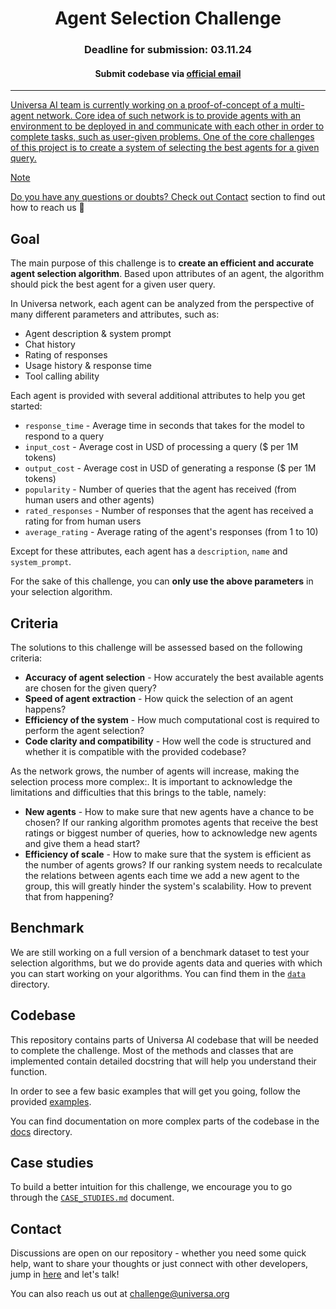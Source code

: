 <div align="center">
<h1>Agent Selection Challenge</h1>

<h3>Deadline for submission: 03.11.24</h3>
<h4>Submit codebase via <a href="mailto:challenge@universa.org">official email</a</h4>
</div>

---

Universa AI team is currently working on a proof-of-concept of a multi-agent network. Core idea of such network is to provide agents with an environment to be deployed in and communicate with each other in order to complete tasks, such as user-given problems. One of the core challenges of this project is to create a system of selecting the best agents for a given query.

> [!NOTE]
> Do you have any questions or doubts? Check out [Contact](#contact) section to find out how to reach us :hugs:

## Goal

The main purpose of this challenge is to **create an efficient and accurate agent selection algorithm**. Based upon attributes of an agent, the algorithm should pick the best agent for a given user query.

In Universa network, each agent can be analyzed from the perspective of many different parameters and attributes, such as:
* Agent description & system prompt
* Chat history
* Rating of responses
* Usage history & response time
* Tool calling ability

Each agent is provided with several additional attributes to help you get started:
* `response_time` - Average time in seconds that takes for the model to respond to a query
* `input_cost` - Average cost in USD of processing a query ($ per 1M tokens)
* `output_cost` - Average cost in USD of generating a response ($ per 1M tokens)
* `popularity` - Number of queries that the agent has received (from human users and other agents)
* `rated_responses` - Number of responses that the agent has received a rating for from human users
* `average_rating` - Average rating of the agent's responses (from 1 to 10)

Except for these attributes, each agent has a `description`, `name` and `system_prompt`.

For the sake of this challenge, you can **only use the above parameters** in your selection algorithm.

## Criteria

The solutions to this challenge will be assessed based on the following criteria:
* **Accuracy of agent selection** - How accurately the best available agents are chosen for the given query?
* **Speed of agent extraction** - How quick the selection of an agent happens?
* **Efficiency of the system** - How much computational cost is required to perform the agent selection?
* **Code clarity and compatibility** - How well the code is structured and whether it is compatible with the provided codebase?

As the network grows, the number of agents will increase, making the selection process more complex:. It is important to acknowledge the limitations and difficulties that this brings to the table, namely:
* **New agents** - How to make sure that new agents have a chance to be chosen? If our ranking algorithm promotes agents that receive the best ratings or biggest number of queries, how to acknowledge new agents and give them a head start?
* **Efficiency of scale** - How to make sure that the system is efficient as the number of agents grows? If our ranking system needs to recalculate the relations between agents each time we add a new agent to the group, this will greatly hinder the system's scalability. How to prevent that from happening?

## Benchmark

We are still working on a full version of a benchmark dataset to test your selection algorithms, but we do provide agents data and queries with which you can start working on your algorithms. You can find them in the [`data`](./data) directory.

## Codebase

This repository contains parts of Universa AI codebase that will be needed to complete the challenge. Most of the methods and classes that are implemented contain detailed docstring that will help you understand their function.

In order to see a few basic examples that will get you going, follow the provided [examples](./examples).

You can find documentation on more complex parts of the codebase in the [docs](./docs) directory.

## Case studies

To build a better intuition for this challenge, we encourage you to go through the [`CASE_STUDIES.md`](./CASE_STUDIES.md) document.

## Contact

Discussions are open on our repository - whether you need some quick help, want to share your thoughts or just connect with other developers, jump in [here](https://github.com/universa-ai/agent-selection/discussions) and let's talk!

You can also reach us out at [challenge@universa.org](mailto:challenge@universa.org)
